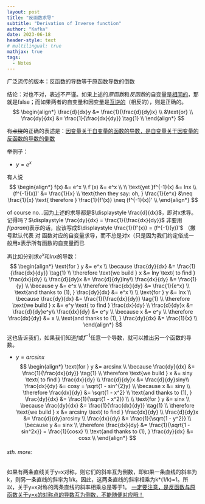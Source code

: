 ```yaml
---
layout: post
title: "反函数求导"
subtitle: "Derivation of Inverse function"
author: "Kafka"
date: 2023-06-18
header-style: text
# multilingual: true
mathjax: true
tags:
  - Notes
---
```


广泛流传的版本：反函数的导数等于原函数导数的倒数

结论：对也不对，表述不严谨。如果上述的*原函数*和*反函数*的自变量是<u>相同的</u>，那就是false；而如果两者的自变量和因变量是<u>互逆的</u>（相反的），则是正确的。
$$
\begin{align*}
	\frac{d}{dx}y &= \frac{1}{\frac{d}{dy}x} \\
	&\text{or} \\
	\frac{dy}{dx} &= \frac{1}{\frac{dx}{dy}} \tag{1} \\
\end{align*}
$$

~~有点绕的~~正确的表述是：[因变量关于自变量的函数的导数，是自变量关于因变量的反函数的导数的倒数](https://www.zhihu.com/question/308529121#:~:text=%E3%80%82%E5%8D%B3%EF%BC%8C-,%E5%9B%A0%E5%8F%98%E9%87%8F%E5%85%B3%E4%BA%8E%E8%87%AA%E5%8F%98%E9%87%8F%E7%9A%84%E5%87%BD%E6%95%B0%E7%9A%84%E5%AF%BC%E6%95%B0%EF%BC%8C%E6%98%AF%E8%87%AA%E5%8F%98%E9%87%8F%E5%85%B3%E4%BA%8E%E5%9B%A0%E5%8F%98%E9%87%8F%E7%9A%84%E5%8F%8D%E5%87%BD%E6%95%B0%E7%9A%84%E5%AF%BC%E6%95%B0%E7%9A%84%E5%80%92%E6%95%B0,-%E3%80%82)

举例子：
* $y = e^x$

有人说
$$
\begin{align*}
	f(x) &= e^x \\
	f'(x) &= e^x \\
	\\
	\text{yet }f^{-1}(x) &= lnx \\
	(f^{-1}(x))' &= \frac{1}{x} \\
	\text{then they say: oh, } \frac{1}{e^x} &\neq \frac{1}{x} \text{ therefore } \frac{1}{f'(x)} \neq (f^{-1}(x))' \\
\end{align*}
$$

of course no...因为上述的求导都是$\displaystyle \frac{d}{dx}$，即对x求导。
记得吗？$\displaystyle \frac{dy}{dx} = \frac{1}{\frac{dx}{dy}}$
非要用$f(param)$表示的话，应该写成$\displaystyle \frac{1}{f'(x)} = (f^{-1}(y))'$ （撇号默认代表 对 函数对应的自变量求导，而不总是对x（只是因为我们约定俗成一般用x表示所有函数的自变量而已

再比如分别求$e^x$和$lnx$的导数：
$$
\begin{align*}
	\text{for } y &= e^x \\
	\because \frac{dy}{dx} &= \frac{1}{\frac{dx}{dy}} \tag{1} \\
	\therefore \text{we build } x &= lny \text{ to find } \frac{dx}{dy} \\
	\frac{d}{dy}x &= \frac{d}{dy}lny\\
	\frac{dx}{dy} &= \frac{1}{y} \\
	\because y &= e^x \\
	\therefore \frac{dx}{dy} &= \frac{1}{e^x} \\
	\text{and thanks to (1), } \frac{dy}{dx} &= e^x \\
	\\
	\text{for } y &= lnx \\
	\because \frac{dy}{dx} &= \frac{1}{\frac{dx}{dy}} \tag{1} \\
	\therefore \text{we build } x &= e^y \text{ to find } \frac{dx}{dy} \\
	\frac{d}{dy}x &= \frac{d}{dy}e^y\\
	\frac{dx}{dy} &= e^y \\
	\because x &= e^y \\
	\therefore \frac{dx}{dy} &= x \\
	\text{and thanks to (1), } \frac{dy}{dx} &= \frac{1}{x} \\
\end{align*}
$$

这也告诉我们，如果我们知道$f$或$f^{-1}$任意一个导数，就可以推出另一个函数的导数。

* $y = arcsinx$
$$
\begin{align*}
	\text{for } y &= arcsinx \\
	\because \frac{dy}{dx} &= \frac{1}{\frac{dx}{dy}} \tag{1} \\
	\therefore \text{we build } x &= siny \text{ to find } \frac{dx}{dy} \\
	\frac{d}{dy}x &= \frac{d}{dy}siny\\
	\frac{dx}{dy} &= cosy = \sqrt{1 - sin^{2}y} \\
	\because x &= siny \\
	\therefore \frac{dx}{dy} &= \sqrt{1 - x^2} \\
	\text{and thanks to (1), } \frac{dy}{dx} &= \frac{1}{\sqrt{1 - x^2}} \\
	\\
	\text{for } y &= sinx \\
	\because \frac{dy}{dx} &= \frac{1}{\frac{dx}{dy}} \tag{1} \\
	\therefore \text{we build } x &= arcsiny \text{ to find } \frac{dx}{dy} \\
	\frac{d}{dy}x &= \frac{d}{dy}arcsiny \\
	\frac{dx}{dy} &= \frac{1}{\sqrt{1 - y^2}} \\
	\because y &= sinx \\
	\therefore \frac{dx}{dy} &= \frac{1}{\sqrt{1 - sin^2x}} = \frac{1}{cosx} \\
	\text{and thanks to (1), } \frac{dy}{dx} &= cosx \\
\end{align*}
$$

###### sth. more:

如果有两条直线关于y=x对称，则它们的斜率互为倒数，即如果一条直线的斜率为k，则另一条直线的斜率为1/k。因此，这两条直线的斜率相乘为k*(1/k)=1。所以，关于y=x对称的两条直线的斜率相乘总是等于1。
[一定要注意，是反函数与原函数关于y=x的对称点的导数互为倒数，不能随便对应哦！](https://zhidao.baidu.com/question/336655834#:~:text=%E4%B8%80%E5%AE%9A%E8%A6%81%E6%B3%A8%E6%84%8F%EF%BC%8C%E6%98%AF%E5%8F%8D%E5%87%BD%E6%95%B0%E4%B8%8E%E5%8E%9F%E5%87%BD%E6%95%B0%E5%85%B3%E4%BA%8Ey%3Dx%E7%9A%84%E5%AF%B9%E7%A7%B0%E7%82%B9%E7%9A%84%E5%AF%BC%E6%95%B0%E4%BA%92%E4%B8%BA%E5%80%92%E6%95%B0%EF%BC%8C%E4%B8%8D%E8%83%BD%E9%9A%8F%E4%BE%BF%E5%AF%B9%E5%BA%94%E5%93%A6%EF%BC%81)

[^1]: 也就是“反函数的导数等于原函数导数的倒数”这个描述不完全因此不准确的结论，前面讨论过了，“如果上述的*原函数*和*反函数*的自变量是<u>相同的</u>，那就是false”，但是在这个特殊例子中，结论是【约等于】~~（那不还是false~~